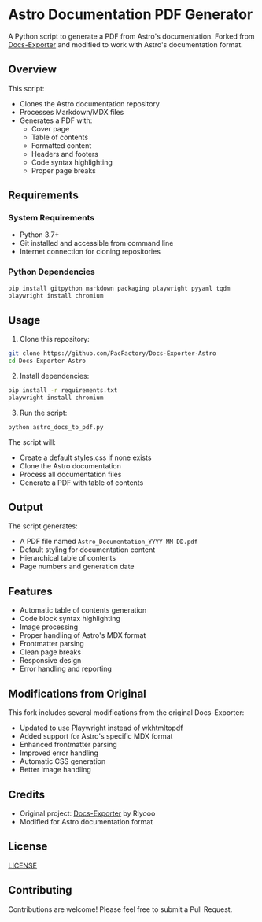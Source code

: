 # Astro Documentation PDF Generator

A Python script to generate a PDF from Astro's documentation. Forked from [Docs-Exporter](https://github.com/Riyooo/Docs-Exporter) and modified to work with Astro's documentation format.

## Overview

This script:
- Clones the Astro documentation repository
- Processes Markdown/MDX files
- Generates a PDF with:
  - Cover page
  - Table of contents
  - Formatted content
  - Headers and footers
  - Code syntax highlighting
  - Proper page breaks

## Requirements

### System Requirements
- Python 3.7+
- Git installed and accessible from command line
- Internet connection for cloning repositories

### Python Dependencies
```bash
pip install gitpython markdown packaging playwright pyyaml tqdm
playwright install chromium
```

## Usage

1. Clone this repository:
```bash
git clone https://github.com/PacFactory/Docs-Exporter-Astro
cd Docs-Exporter-Astro
```

2. Install dependencies:
```bash
pip install -r requirements.txt
playwright install chromium
```

3. Run the script:
```bash
python astro_docs_to_pdf.py
```

The script will:
- Create a default styles.css if none exists
- Clone the Astro documentation
- Process all documentation files
- Generate a PDF with table of contents

## Output

The script generates:
- A PDF file named `Astro_Documentation_YYYY-MM-DD.pdf`
- Default styling for documentation content
- Hierarchical table of contents
- Page numbers and generation date

## Features

- Automatic table of contents generation
- Code block syntax highlighting
- Image processing
- Proper handling of Astro's MDX format
- Frontmatter parsing
- Clean page breaks
- Responsive design
- Error handling and reporting

## Modifications from Original

This fork includes several modifications from the original Docs-Exporter:
- Updated to use Playwright instead of wkhtmltopdf
- Added support for Astro's specific MDX format
- Enhanced frontmatter parsing
- Improved error handling
- Automatic CSS generation
- Better image handling

## Credits

- Original project: [Docs-Exporter](https://github.com/Riyooo/Docs-Exporter) by Riyooo
- Modified for Astro documentation format

## License

[LICENSE](LICENSE)

## Contributing

Contributions are welcome! Please feel free to submit a Pull Request.
